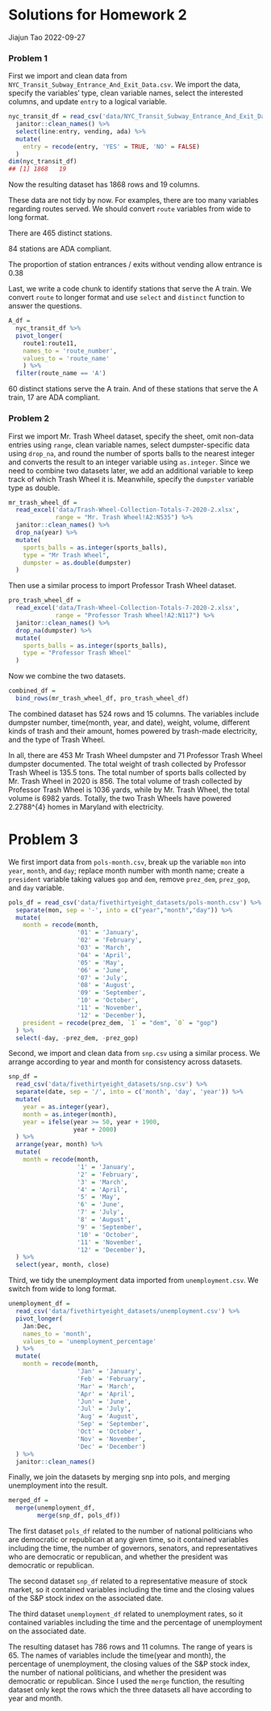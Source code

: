 Solutions for Homework 2
================
Jiajun Tao
2022-09-27

### Problem 1

First we import and clean data from
`NYC_Transit_Subway_Entrance_And_Exit_Data.csv`. We import the data,
specify the variables’ type, clean variable names, select the interested
columns, and update `entry` to a logical variable.

``` r
nyc_transit_df = read_csv('data/NYC_Transit_Subway_Entrance_And_Exit_Data.csv', col_types = cols(Route8 = "c", Route9 = "c", Route10 = "c", Route11 = "c")) %>% 
  janitor::clean_names() %>% 
  select(line:entry, vending, ada) %>% 
  mutate(
    entry = recode(entry, 'YES' = TRUE, 'NO' = FALSE)
  )
dim(nyc_transit_df)
## [1] 1868   19
```

Now the resulting dataset has 1868 rows and 19 columns.

These data are not tidy by now. For examples, there are too many
variables regarding routes served. We should convert `route` variables
from wide to long format.

There are 465 distinct stations.

84 stations are ADA compliant.

The proportion of station entrances / exits without vending allow
entrance is 0.38

Last, we write a code chunk to identify stations that serve the A train.
We convert `route` to longer format and use `select` and `distinct`
function to answer the questions.

``` r
A_df =
  nyc_transit_df %>% 
  pivot_longer(
    route1:route11,
    names_to = 'route_number',
    values_to = 'route_name'
    ) %>% 
  filter(route_name == 'A')
```

60 distinct stations serve the A train. And of these stations that serve
the A train, 17 are ADA compliant.

### Problem 2

First we import Mr. Trash Wheel dataset, specify the sheet, omit
non-data entries using `range`, clean variable names, select
dumpster-specific data using `drop_na`, and round the number of sports
balls to the nearest integer and converts the result to an integer
variable using `as.integer`. Since we need to combine two datasets
later, we add an additional variable to keep track of which Trash Wheel
it is. Meanwhile, specify the `dumpster` variable type as double.

``` r
mr_trash_wheel_df = 
  read_excel('data/Trash-Wheel-Collection-Totals-7-2020-2.xlsx', 
             range = "Mr. Trash Wheel!A2:N535") %>% 
  janitor::clean_names() %>% 
  drop_na(year) %>% 
  mutate(
    sports_balls = as.integer(sports_balls),
    type = "Mr Trash Wheel",
    dumpster = as.double(dumpster)
  )
```

Then use a similar process to import Professor Trash Wheel dataset.

``` r
pro_trash_wheel_df =
  read_excel('data/Trash-Wheel-Collection-Totals-7-2020-2.xlsx',
             range = "Professor Trash Wheel!A2:N117") %>% 
  janitor::clean_names() %>% 
  drop_na(dumpster) %>% 
  mutate(
    sports_balls = as.integer(sports_balls),
    type = "Professor Trash Wheel"
  )
```

Now we combine the two datasets.

``` r
combined_df = 
  bind_rows(mr_trash_wheel_df, pro_trash_wheel_df)
```

The combined dataset has 524 rows and 15 columns. The variables include
dumpster number, time(month, year, and date), weight, volume, different
kinds of trash and their amount, homes powered by trash-made
electricity, and the type of Trash Wheel.

In all, there are 453 Mr Trash Wheel dumpster and 71 Professor Trash
Wheel dumpster documented. The total weight of trash collected by
Professor Trash Wheel is 135.5 tons. The total number of sports balls
collected by Mr. Trash Wheel in 2020 is 856. The total volume of trash
collected by Professor Trash Wheel is 1036 yards, while by Mr. Trash
Wheel, the total volume is 6982 yards. Totally, the two Trash Wheels
have powered 2.2788^{4} homes in Maryland with electricity.

# Problem 3

We first import data from `pols-month.csv`, break up the variable `mon`
into `year`, `month`, and `day`; replace month number with month name;
create a `president` variable taking values `gop` and `dem`, remove
`prez_dem`, `prez_gop`, and `day` variable.

``` r
pols_df = read_csv('data/fivethirtyeight_datasets/pols-month.csv') %>% 
  separate(mon, sep = '-', into = c("year","month","day")) %>% 
  mutate(
    month = recode(month,
                   '01' = 'January',
                   '02' = 'February',
                   '03' = 'March',
                   '04' = 'April',
                   '05' = 'May',
                   '06' = 'June',
                   '07' = 'July',
                   '08' = 'August',
                   '09' = 'September',
                   '10' = 'October',
                   '11' = 'November',
                   '12' = 'December'),
    president = recode(prez_dem, `1` = "dem", `0` = "gop")
  ) %>% 
  select(-day, -prez_dem, -prez_gop)
```

Second, we import and clean data from `snp.csv` using a similar process.
We arrange according to year and month for consistency across datasets.

``` r
snp_df = 
  read_csv('data/fivethirtyeight_datasets/snp.csv') %>% 
  separate(date, sep = '/', into = c('month', 'day', 'year')) %>% 
  mutate(
    year = as.integer(year),
    month = as.integer(month),
    year = ifelse(year >= 50, year + 1900,
                  year + 2000)
  ) %>% 
  arrange(year, month) %>% 
  mutate(
    month = recode(month,
                   '1' = 'January',
                   '2' = 'February',
                   '3' = 'March',
                   '4' = 'April',
                   '5' = 'May',
                   '6' = 'June',
                   '7' = 'July',
                   '8' = 'August',
                   '9' = 'September',
                   '10' = 'October',
                   '11' = 'November',
                   '12' = 'December'),
  ) %>% 
  select(year, month, close)
```

Third, we tidy the unemployment data imported from `unemployment.csv`.
We switch from wide to long format.

``` r
unemployment_df = 
  read_csv('data/fivethirtyeight_datasets/unemployment.csv') %>% 
  pivot_longer(
    Jan:Dec,
    names_to = 'month',
    values_to = 'unemployment_percentage'
  ) %>% 
  mutate(
    month = recode(month,
                   'Jan' = 'January',
                   'Feb' = 'February',
                   'Mar' = 'March',
                   'Apr' = 'April',
                   'Jun' = 'June',
                   'Jul' = 'July',
                   'Aug' = 'August',
                   'Sep' = 'September',
                   'Oct' = 'October',
                   'Nov' = 'November',
                   'Dec' = 'December')
  ) %>% 
  janitor::clean_names()
```

Finally, we join the datasets by merging snp into pols, and merging
unemployment into the result.

``` r
merged_df = 
  merge(unemployment_df,
        merge(snp_df, pols_df))
```

The first dataset `pols_df` related to the number of national
politicians who are democratic or republican at any given time, so it
contained variables including the time, the number of governors,
senators, and representatives who are democratic or republican, and
whether the president was democratic or republican.

The second dataset `snp_df` related to a representative measure of stock
market, so it contained variables including the time and the closing
values of the S&P stock index on the associated date.

The third dataset `unemployment_df` related to unemployment rates, so it
contained variables including the time and the percentage of
unemployment on the associated date.

The resulting dataset has 786 rows and 11 columns. The range of years is
65. The names of variables include the time(year and month), the
percentage of unemployment, the closing values of the S&P stock index,
the number of national politicians, and whether the president was
democratic or republican. Since I used the `merge` function, the
resulting dataset only kept the rows which the three datasets all have
according to year and month.
